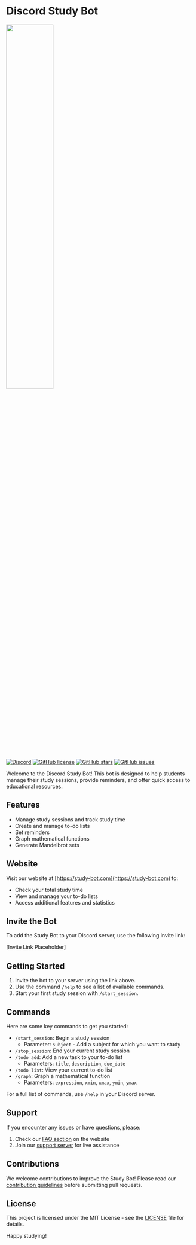 # Discord Study Bot

<img src="https://study-bot.com/icon/github" width="50%">

[![Discord](https://img.shields.io/discord/DISCORD_SERVER_ID?color=7289DA&logo=discord&logoColor=white)](https://discord.gg/studybotsupport)
[![GitHub license](https://img.shields.io/github/license/Fluffy-tofu/studymate_discord_bot.svg)](https://github.com/Fluffy-tofu/studymate_discord_bot/blob/main/LICENSE)
[![GitHub stars](https://img.shields.io/github/stars/Fluffy-tofu/studymate_discord_bot.svg)](https://github.com/Fluffy-tofu/study-bot/studymate_discord_bot)
[![GitHub issues](https://img.shields.io/github/issues/Fluffy-tofu/studymate_discord_bot.svg)](https://github.com/Fluffy-tofu/studymate_discord_bot/issues)

Welcome to the Discord Study Bot! This bot is designed to help students manage their study sessions, provide reminders, and offer quick access to educational resources.

## Features

- Manage study sessions and track study time
- Create and manage to-do lists
- Set reminders
- Graph mathematical functions
- Generate Mandelbrot sets

## Website

Visit our website at [https://study-bot.com](https://study-bot.com) to:
- Check your total study time
- View and manage your to-do lists
- Access additional features and statistics

## Invite the Bot

To add the Study Bot to your Discord server, use the following invite link:

[Invite Link Placeholder]

## Getting Started

1. Invite the bot to your server using the link above.
2. Use the command `/help` to see a list of available commands.
3. Start your first study session with `/start_session`.

## Commands

Here are some key commands to get you started:

- `/start_session`: Begin a study session
  - Parameter: `subject` - Add a subject for which you want to study
- `/stop_session`: End your current study session
- `/todo add`: Add a new task to your to-do list
  - Parameters: `title`, `description`, `due_date`
- `/todo list`: View your current to-do list
- `/graph`: Graph a mathematical function
  - Parameters: `expression`, `xmin`, `xmax`, `ymin`, `ymax`

For a full list of commands, use `/help` in your Discord server.

## Support

If you encounter any issues or have questions, please:
1. Check our [FAQ section](https://study-bot.com/faq) on the website
2. Join our [support server](https://discord.gg/studybotsupport) for live assistance

## Contributions

We welcome contributions to improve the Study Bot! Please read our [contribution guidelines](CONTRIBUTING.md) before submitting pull requests.

## License

This project is licensed under the MIT License - see the [LICENSE](LICENSE) file for details.

Happy studying!
